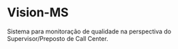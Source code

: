 # Vision-MS
Sistema para monitoração de qualidade na perspectiva do Supervisor/Preposto de Call Center.
